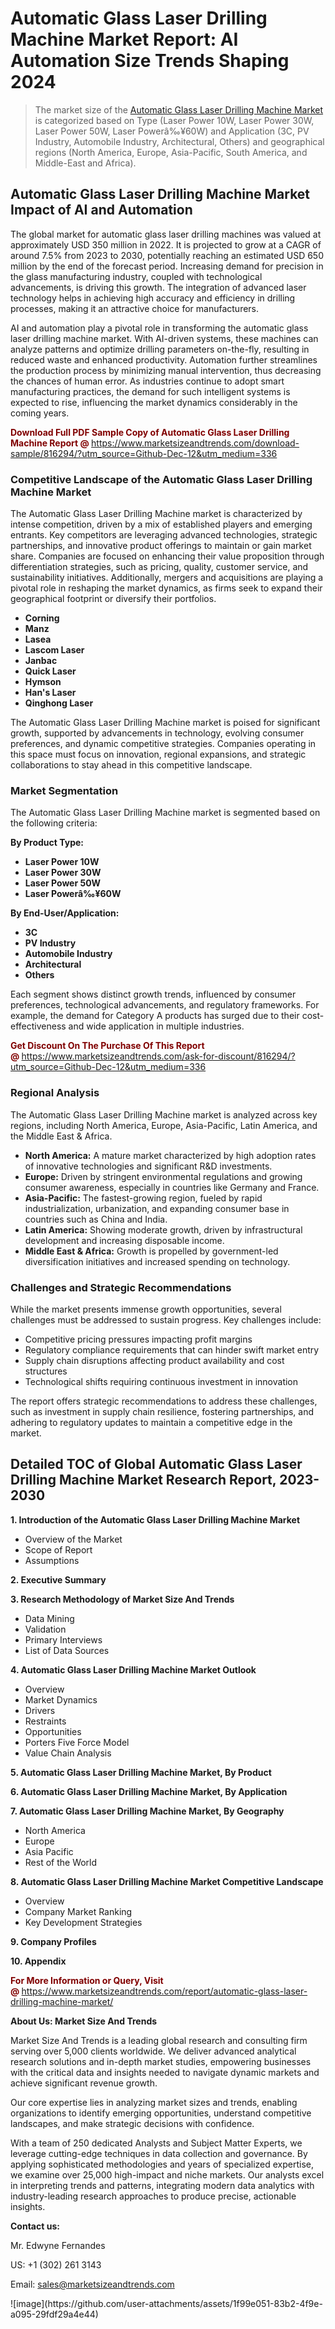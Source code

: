 <H1>Automatic Glass Laser Drilling Machine Market Report: AI Automation Size Trends Shaping 2024</H1><blockquote><p>The market size of the <a href="https://www.marketsizeandtrends.com/download-sample/816294/?utm_source=Github-Dec-12&amp;utm_medium=336" target="_blank">Automatic Glass Laser Drilling Machine Market </a>is categorized based on Type (Laser Power 10W, Laser Power 30W, Laser Power 50W, Laser Powerâ‰¥60W) and Application (3C, PV Industry, Automobile Industry, Architectural, Others) and geographical regions (North America, Europe, Asia-Pacific, South America, and Middle-East and Africa).</p></blockquote><p><h2>Automatic Glass Laser Drilling Machine Market Impact of AI and Automation</h2><p>The global market for automatic glass laser drilling machines was valued at approximately USD 350 million in 2022. It is projected to grow at a CAGR of around 7.5% from 2023 to 2030, potentially reaching an estimated USD 650 million by the end of the forecast period. Increasing demand for precision in the glass manufacturing industry, coupled with technological advancements, is driving this growth. The integration of advanced laser technology helps in achieving high accuracy and efficiency in drilling processes, making it an attractive choice for manufacturers.</p><p>AI and automation play a pivotal role in transforming the automatic glass laser drilling machine market. With AI-driven systems, these machines can analyze patterns and optimize drilling parameters on-the-fly, resulting in reduced waste and enhanced productivity. Automation further streamlines the production process by minimizing manual intervention, thus decreasing the chances of human error. As industries continue to adopt smart manufacturing practices, the demand for such intelligent systems is expected to rise, influencing the market dynamics considerably in the coming years.</p></p><p><strong><span style="color: #800000;">Download Full PDF Sample Copy of Automatic Glass Laser Drilling Machine Report @</span>&nbsp;</strong><a href="https://www.marketsizeandtrends.com/download-sample/816294/?utm_source=Github-Dec-12&amp;utm_medium=336">https://www.marketsizeandtrends.com/download-sample/816294/?utm_source=Github-Dec-12&amp;utm_medium=336</a></p><h3>Competitive Landscape of the Automatic Glass Laser Drilling Machine Market</h3><p>The Automatic Glass Laser Drilling Machine market is characterized by intense competition, driven by a mix of established players and emerging entrants. Key competitors are leveraging advanced technologies, strategic partnerships, and innovative product offerings to maintain or gain market share. Companies are focused on enhancing their value proposition through differentiation strategies, such as pricing, quality, customer service, and sustainability initiatives. Additionally, mergers and acquisitions are playing a pivotal role in reshaping the market dynamics, as firms seek to expand their geographical footprint or diversify their portfolios.</p><p><strong><p><ul><li>Corning </li><li> Manz </li><li> Lasea </li><li> Lascom Laser </li><li> Janbac </li><li> Quick Laser </li><li> Hymson </li><li> Han's Laser </li><li> Qinghong Laser</p></li></ul></p></strong></p><p>The Automatic Glass Laser Drilling Machine market is poised for significant growth, supported by advancements in technology, evolving consumer preferences, and dynamic competitive strategies. Companies operating in this space must focus on innovation, regional expansions, and strategic collaborations to stay ahead in this competitive landscape.</p><h3>Market Segmentation</h3><p>The Automatic Glass Laser Drilling Machine market is segmented based on the following criteria:</p><p><strong>By Product Type:</strong></p><p><strong><p><ul><li>Laser Power 10W </li><li> Laser Power 30W </li><li> Laser Power 50W </li><li> Laser Powerâ‰¥60W</p></li></ul></p></strong></p><p><strong>By End-User/Application:</strong></p><p><strong><p><ul><li>3C </li><li> PV Industry </li><li> Automobile Industry </li><li> Architectural </li><li> Others</p></li></ul></p></strong></p><p>Each segment shows distinct growth trends, influenced by consumer preferences, technological advancements, and regulatory frameworks. For example, the demand for Category A products has surged due to their cost-effectiveness and wide application in multiple industries.</p><p><strong><span style="color: #800000;">Get Discount On The Purchase Of This Report @&nbsp;</span></strong><a href="https://www.marketsizeandtrends.com/ask-for-discount/816294/?utm_source=Github-Dec-12&amp;utm_medium=336">https://www.marketsizeandtrends.com/ask-for-discount/816294/?utm_source=Github-Dec-12&amp;utm_medium=336</a></p><h3>Regional Analysis</h3><p>The Automatic Glass Laser Drilling Machine market is analyzed across key regions, including North America, Europe, Asia-Pacific, Latin America, and the Middle East &amp; Africa.</p><ul><li><strong>North America:</strong> A mature market characterized by high adoption rates of innovative technologies and significant R&amp;D investments.</li><li><strong>Europe:</strong> Driven by stringent environmental regulations and growing consumer awareness, especially in countries like Germany and France.</li><li><strong>Asia-Pacific:</strong> The fastest-growing region, fueled by rapid industrialization, urbanization, and expanding consumer base in countries such as China and India.</li><li><strong>Latin America:</strong> Showing moderate growth, driven by infrastructural development and increasing disposable income.</li><li><strong>Middle East &amp; Africa:</strong> Growth is propelled by government-led diversification initiatives and increased spending on technology.</li></ul><h3>Challenges and Strategic Recommendations</h3><p>While the market presents immense growth opportunities, several challenges must be addressed to sustain progress. Key challenges include:</p><ul><li>Competitive pricing pressures impacting profit margins</li><li>Regulatory compliance requirements that can hinder swift market entry</li><li>Supply chain disruptions affecting product availability and cost structures</li><li>Technological shifts requiring continuous investment in innovation</li></ul><p>The report offers strategic recommendations to address these challenges, such as investment in supply chain resilience, fostering partnerships, and adhering to regulatory updates to maintain a competitive edge in the market.</p><h2>Detailed TOC of Global Automatic Glass Laser Drilling Machine Market Research Report, 2023-2030</h2><p><strong>1. Introduction of the Automatic Glass Laser Drilling Machine Market</strong></p><ul><li>Overview of the Market</li><li>Scope of Report</li><li>Assumptions&nbsp;</li></ul><p><strong>2. Executive Summary</strong></p><p><strong>3. Research Methodology of <strong>Market Size And Trends</strong></strong></p><ul><li>Data Mining</li><li>Validation</li><li>Primary Interviews</li><li>List of Data Sources&nbsp;</li></ul><p><strong>4. Automatic Glass Laser Drilling Machine Market Outlook</strong></p><ul><li>Overview</li><li>Market Dynamics</li><li>Drivers</li><li>Restraints</li><li>Opportunities</li><li>Porters Five Force Model</li><li>Value Chain Analysis&nbsp;</li></ul><p><strong>5. Automatic Glass Laser Drilling Machine Market, By Product</strong></p><p><strong>6. Automatic Glass Laser Drilling Machine Market, By Application</strong></p><p><strong>7. Automatic Glass Laser Drilling Machine Market, By Geography</strong></p><ul><li>North America</li><li>Europe</li><li>Asia Pacific</li><li>Rest of the World&nbsp;</li></ul><p><strong>8. Automatic Glass Laser Drilling Machine Market Competitive Landscape</strong></p><ul><li>Overview</li><li>Company Market Ranking</li><li>Key Development Strategies&nbsp;</li></ul><p><strong>9. Company Profiles</strong></p><p><strong>10. Appendix</strong></p><p><strong><span style="color: #800000;">For More Information or Query, Visit @&nbsp;</span></strong><a href="https://www.marketsizeandtrends.com/report/automatic-glass-laser-drilling-machine-market/">https://www.marketsizeandtrends.com/report/automatic-glass-laser-drilling-machine-market/</a></p><p></p><p><strong>About Us:&nbsp;Market Size And Trends</strong></p><p>Market Size And Trends&nbsp;is a leading global research and consulting firm serving over 5,000 clients worldwide. We deliver advanced analytical research solutions and in-depth market studies, empowering businesses with the critical data and insights needed to navigate dynamic markets and achieve significant revenue growth.</p><p>Our core expertise lies in analyzing market sizes and trends, enabling organizations to identify emerging opportunities, understand competitive landscapes, and make strategic decisions with confidence.</p><p>With a team of 250 dedicated Analysts and Subject Matter Experts, we leverage cutting-edge techniques in data collection and governance. By applying sophisticated methodologies and years of specialized expertise, we examine over 25,000 high-impact and niche markets. Our analysts excel in interpreting trends and patterns, integrating modern data analytics with industry-leading research approaches to produce precise, actionable insights.</p><p><strong>Contact us:</strong></p><p>Mr. Edwyne Fernandes</p><p>US: +1 (302) 261 3143</p><p>Email: <a href="mailto:sales@marketsizeandtrends.com">sales@marketsizeandtrends.com</a>&nbsp;</p>
![image](https://github.com/user-attachments/assets/1f99e051-83b2-4f9e-a095-29fdf29a4e44)
